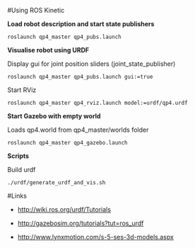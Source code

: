 #Using ROS Kinetic

__Load robot description and start state publishers__
~~~~
roslaunch qp4_master qp4_pubs.launch
~~~~

__Visualise robot using URDF__

Display gui for joint position sliders (joint_state_publisher)
~~~~
roslaunch qp4_master qp4_pubs.launch gui:=true
~~~~

Start RViz
~~~~
roslaunch qp4_master qp4_rviz.launch model:=urdf/qp4.urdf
~~~~

__Start Gazebo with empty world__

Loads qp4.world from qp4_master/worlds folder
~~~~
roslaunch qp4_master qp4_gazebo.launch
~~~~

__Scripts__

Build urdf
~~~~
./urdf/generate_urdf_and_vis.sh
~~~~

#Links

* http://wiki.ros.org/urdf/Tutorials
* http://gazebosim.org/tutorials?tut=ros_urdf

* http://www.lynxmotion.com/s-5-ses-3d-models.aspx

